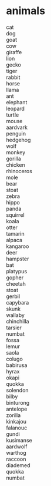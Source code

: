 # animals
cat  
dog  
goat  
cow  
giraffe  
lion  
gecko  
tiger  
rabbit  
horse  
llama  
ant  
elephant  
leopard  
turtle  
mouse  
aardvark  
penguin  
hedgehog  
wolf  
monkey  
gorilla  
chicken  
rhinoceros  
mole  
bear  
stoat  
zebra  
hippo  
panda  
squirrel  
koala  
otter  
tamarin  
alpaca  
kangaroo  
deer  
hampster  
bat  
platypus  
gopher  
cheetah  
stoat   
gerbil  
capybara  
skunk  
wallaby  
chinchilla  
tarsier  
numbat  
fossa  
lemur  
saola  
colugo  
babirusa  
hyrax  
okapi  
quokka  
solendon  
bilby  
binturong  
antelope  
zorilla  
kinkajou  
falanouc  
gundi  
kusimanse  
aardwolf  
warthog  
raccoon  
diademed  
quokka  
numbat  
